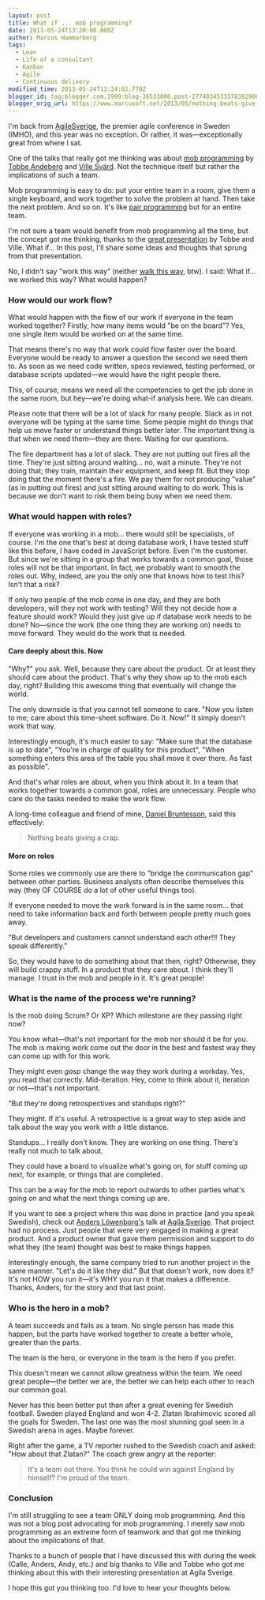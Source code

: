```yaml
---
layout: post
title: What if ... mob programming?
date: 2013-05-24T13:20:00.000Z
author: Marcus Hammarberg
tags:
  - Lean
  - Life of a consultant
  - Kanban
  - Agile
  - Continuous delivery
modified_time: 2013-05-24T13:24:02.770Z
blogger_id: tag:blogger.com,1999:blog-36533086.post-2774034533378382900
blogger_orig_url: https://www.marcusoft.net/2013/05/nothing-beats-give-crap-but-you-cannot.html
---
```


I'm back from [AgileSverige](http://www.agilasverige.se/), the premier agile conference in Sweden (IMHO), and this year was no exception. Or rather, it was—exceptionally great from where I sat.

One of the talks that really got me thinking was about [mob programming](http://mobprogramming.org/) by [Tobbe Andeberg](https://twitter.com/tobbeanderberg) and [Ville Svärd](https://twitter.com/villesv). Not the technique itself but rather the implications of such a team.

Mob programming is easy to do: put your entire team in a room, give them a single keyboard, and work together to solve the problem at hand. Then take the next problem. And so on. It's like [pair programming](http://en.wikipedia.org/wiki/Pair_programming) but for an entire team.

I'm not sure a team would benefit from mob programming all the time, but the concept got me thinking, thanks to the [great presentation](https://agilasverige.solidtango.com/video/2013-05-20-agila-sverige-torget-d2p02) by Tobbe and Ville. What if... In this post, I'll share some ideas and thoughts that sprung from that presentation.

No, I didn't say "work this way" (neither [walk this way](http://www.youtube.com/watch?v=4B_UYYPb-Gk), btw). I said: What if... we worked this way? What would happen?

### How would our work flow?

What would happen with the flow of our work if everyone in the team worked together? Firstly, how many items would "be on the board"? Yes, one single item would be worked on at the same time.

That means there's no way that work could flow faster over the board. Everyone would be ready to answer a question the second we need them to. As soon as we need code written, specs reviewed, testing performed, or database scripts updated—we would have the right people there.

This, of course, means we need all the competencies to get the job done in the same room, but hey—we're doing what-if analysis here. We can dream.

Please note that there will be a lot of slack for many people. Slack as in not everyone will be typing at the same time. Some people might do things that help us move faster or understand things better later. The important thing is that when we need them—they are there. Waiting for our questions.

The fire department has a lot of slack. They are not putting out fires all the time. They're just sitting around waiting... no, wait a minute. They're not doing that; they train, maintain their equipment, and keep fit. But they stop doing that the moment there's a fire. We pay them for not producing "value" (as in putting out fires) and just sitting around waiting to do work. This is because we don't want to risk them being busy when we need them.

### What would happen with roles?

If everyone was working in a mob... there would still be specialists, of course. I'm the one that's best at doing database work, I have tested stuff like this before, I have coded in JavaScript before. Even I'm the customer. But since we're sitting in a group that works towards a common goal, those roles will not be that important. In fact, we probably want to smooth the roles out. Why, indeed, are you the only one that knows how to test this? Isn't that a risk?

If only two people of the mob come in one day, and they are both developers, will they not work with testing? Will they not decide how a feature should work? Would they just give up if database work needs to be done? No—since the work (the one thing they are working on) needs to move forward. They would do the work that is needed.

#### Care deeply about this. Now

"Why?" you ask. Well, because they care about the product. Or at least they should care about the product. That's why they show up to the mob each day, right? Building this awesome thing that eventually will change the world.

The only downside is that you cannot tell someone to care. "Now you listen to me; care about this time-sheet software. Do it. Now!" It simply doesn't work that way.

Interestingly enough, it's much easier to say: "Make sure that the database is up to date", "You're in charge of quality for this product", "When something enters this area of the table you shall move it over there. As fast as possible".

And that's what roles are about, when you think about it. In a team that works together towards a common goal, roles are unnecessary. People who care do the tasks needed to make the work flow.

A long-time colleague and friend of mine, [Daniel Bruntesson](http://numlock.se/), said this effectively:

> Nothing beats giving a crap.

#### More on roles

Some roles we commonly use are there to "bridge the communication gap" between other parties. Business analysts often describe themselves this way (they OF COURSE do a lot of other useful things too).

If everyone needed to move the work forward is in the same room... that need to take information back and forth between people pretty much goes away.

"But developers and customers cannot understand each other!!! They speak differently."

So, they would have to do something about that then, right? Otherwise, they will build crappy stuff. In a product that they care about. I think they'll manage. I trust in the mob and people in it. It's great people!

### What is the name of the process we're running?

Is the mob doing Scrum? Or XP? Which milestone are they passing right now?

You know what—that's not important for the mob nor should it be for you. The mob is making work come out the door in the best and fastest way they can come up with for this work.

They might even *gasp* change the way they work during a workday. Yes, you read that correctly. Mid-iteration. Hey, come to think about it, iteration or not—that's not important.

"But they're doing retrospectives and standups right?"

They might. If it's useful. A retrospective is a great way to step aside and talk about the way you work with a little distance.

Standups... I really don't know. They are working on one thing. There's really not much to talk about.

They could have a board to visualize what's going on, for stuff coming up next, for example, or things that are completed.

This can be a way for the mob to report outwards to other parties what's going on and what the next things coming up are.

If you want to see a project where this was done in practice (and you speak Swedish), check out [Anders Löwenborg's](http://twitter.com/anderslowenborg) talk at [Agila Sverige](https://agilasverige.solidtango.com/video/2013-05-20-agila-sverige-haren-d2p01). That project had no process. Just people that were very engaged in making a great product. And a product owner that gave them permission and support to do what they (the team) thought was best to make things happen.

Interestingly enough, the same company tried to run another project in the same manner. "Let's do it like they did." But that doesn't work, now does it? It's not HOW you run it—it's WHY you run it that makes a difference. Thanks, Anders, for the story and that last point.

### Who is the hero in a mob?

A team succeeds and fails as a team. No single person has made this happen, but the parts have worked together to create a better whole, greater than the parts.

The team is the hero, or everyone in the team is the hero if you prefer.

This doesn't mean we cannot allow greatness within the team. We need great people—the better we are, the better we can help each other to reach our common goal.

Never has this been better put than after a great evening for Swedish football. Sweden played England and won 4-2. Zlatan Ibrahimovic scored all the goals for Sweden. The last one was the most stunning goal seen in a Swedish arena in ages. Maybe forever.

Right after the game, a TV reporter rushed to the Swedish coach and asked: "How about that Zlatan?" The coach grew angry at the reporter:

> It's a team out there. You think he could win against England by himself? I'm proud of the team.

### Conclusion

I'm still struggling to see a team ONLY doing mob programming. And this was not a blog post advocating for mob programming. I merely saw mob programming as an extreme form of teamwork and that got me thinking about the implications of that.

Thanks to a bunch of people that I have discussed this with during the week (Calle, Anders, Andy, etc.) and big thanks to Ville and Tobbe who got me thinking about this with their interesting presentation at Agila Sverige.

I hope this got you thinking too. I'd love to hear your thoughts below.
